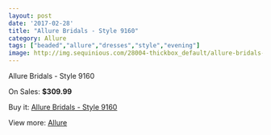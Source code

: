 ```yaml
---
layout: post
date: '2017-02-28'
title: "Allure Bridals - Style 9160"
category: Allure
tags: ["beaded","allure","dresses","style","evening"]
image: http://img.sequinious.com/28004-thickbox_default/allure-bridals-style-9160.jpg
---
```

Allure Bridals - Style 9160

On Sales: **$309.99**
<a href="https://www.sequinious.com/allure/29-allure-bridals-style-9160.html"><amp-img layout="responsive" width="600" height="600" src="//img.sequinious.com/28004-thickbox_default/allure-bridals-style-9160.jpg" alt="Allure Bridals - Style 9160 0" /></a>
<a href="https://www.sequinious.com/allure/29-allure-bridals-style-9160.html"><amp-img layout="responsive" width="600" height="600" src="//img.sequinious.com/28008-thickbox_default/allure-bridals-style-9160.jpg" alt="Allure Bridals - Style 9160 1" /></a>
<a href="https://www.sequinious.com/allure/29-allure-bridals-style-9160.html"><amp-img layout="responsive" width="600" height="600" src="//img.sequinious.com/28007-thickbox_default/allure-bridals-style-9160.jpg" alt="Allure Bridals - Style 9160 2" /></a>
<a href="https://www.sequinious.com/allure/29-allure-bridals-style-9160.html"><amp-img layout="responsive" width="600" height="600" src="//img.sequinious.com/28006-thickbox_default/allure-bridals-style-9160.jpg" alt="Allure Bridals - Style 9160 3" /></a>
<a href="https://www.sequinious.com/allure/29-allure-bridals-style-9160.html"><amp-img layout="responsive" width="600" height="600" src="//img.sequinious.com/28005-thickbox_default/allure-bridals-style-9160.jpg" alt="Allure Bridals - Style 9160 4" /></a>

Buy it: [Allure Bridals - Style 9160](https://www.sequinious.com/allure/29-allure-bridals-style-9160.html "Allure Bridals - Style 9160")

View more: [Allure](https://www.sequinious.com/12-allure "Allure")